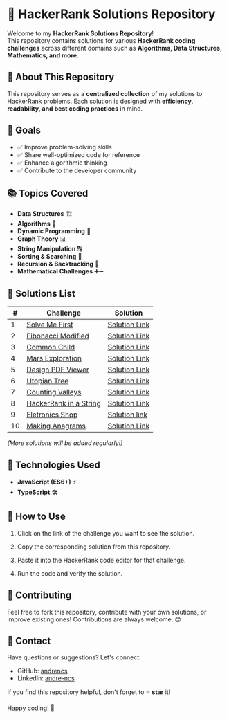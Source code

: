 # 🚀 HackerRank Solutions Repository

Welcome to my **HackerRank Solutions Repository**!  
This repository contains solutions for various **HackerRank coding challenges** across different domains such as **Algorithms, Data Structures, Mathematics, and more**.

## 📌 About This Repository

This repository serves as a **centralized collection** of my solutions to HackerRank problems. Each solution is designed with **efficiency, readability, and best coding practices** in mind.

## 🎯 Goals

- ✅ Improve problem-solving skills
- ✅ Share well-optimized code for reference
- ✅ Enhance algorithmic thinking
- ✅ Contribute to the developer community

## 📚 Topics Covered

- **Data Structures** 🏗️
- **Algorithms** 🔢
- **Dynamic Programming** 🚀
- **Graph Theory** 📊
- **String Manipulation** 🔠
- **Sorting & Searching** 🔎
- **Recursion & Backtracking** 🔁
- **Mathematical Challenges** ➕➖

## 📝 Solutions List

| #   | Challenge                                                                            | Solution                                                     |
| --- | ------------------------------------------------------------------------------------ | ------------------------------------------------------------ |
| 1   | [Solve Me First](https://hackerrank.com/challenges/solve-me-first/)                  | [Solution Link](./Prepare/Algorithms/Warmup/SolveMeFirst.ts) |
| 2   | [Fibonacci Modified](https://hackerrank.com/challenges/fibonacci-modified/)          | [Solution Link](./Dynamic%20programing/FibonacciModified.ts) |
| 3   | [Common Child](https://hackerrank.com/challenges/common-child/)                      | [Solution Link](./String/CommonChild.ts)                     |
| 4   | [Mars Exploration](https://hackerrank.com/challenges/mars-exploration/)              | [Solution Link](./String/MarsExploration.ts)                 |
| 5   | [Design PDF Viewer](https://hackerrank.com/challenges/designer-pdf-viewer/)          | [Solution Link](./Implementation/DesignPDFViewer.ts)         |
| 6   | [Utopian Tree](https://hackerrank.com/challenges/utopian-tree/)                      | [Solution Link](./Implementation/UtopianTree.ts)             |
| 7   | [Counting Valleys](https://hackerrank.com/challenges/counting-valleys)               | [Solution Link](./Implementation/CountingValleys.ts)         |
| 8   | [HackerRank in a String](https://hackerrank.com/challenges/hackerrank-in-a-string/p) | [Solution Link](./String/HackerRankInAString.ts)             |
| 9   | [Eletronics Shop](https://hackerrank.com/challenges/electronics-shop)                | [Solution link](./Implementation/EletronicsShop.ts)          |
| 10  | [Making Anagrams](https://hackerrank.com/challenges/making-anagrams)                 | [Solution Link](./String/MakingAnagrams.ts)                  |

_(More solutions will be added regularly!)_

## 🔧 Technologies Used

- **JavaScript (ES6+)** ⚡
- **TypeScript** 🛠️

## 🚀 How to Use

1. Click on the link of the challenge you want to see the solution.

2. Copy the corresponding solution from this repository.

3. Paste it into the HackerRank code editor for that challenge.

4. Run the code and verify the solution.

## 🌟 Contributing

Feel free to fork this repository, contribute with your own solutions, or improve existing ones! Contributions are always welcome. 😊

## 📩 Contact

Have questions or suggestions? Let's connect:

- GitHub: [andrencs](https://github.com/andrencs)
- LinkedIn: [andre-ncs](https://linkedin.com/in/andre-ncs/)

If you find this repository helpful, don't forget to ⭐ **star** it!

Happy coding! 🚀
